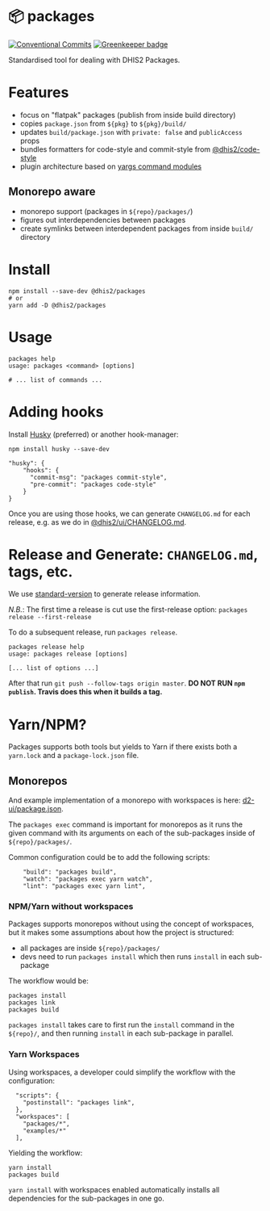 # 📦 packages
[![Conventional Commits](https://img.shields.io/badge/Conventional%20Commits-1.0.0-yellow.svg)](https://conventionalcommits.org) [![Greenkeeper badge](https://badges.greenkeeper.io/dhis2/cli-packages.svg)](https://greenkeeper.io/)

Standardised tool for dealing with DHIS2 Packages.

# Features
- focus on "flatpak" packages (publish from inside build directory)
- copies `package.json` from `${pkg}` to `${pkg}/build/`
- updates `build/package.json` with `private: false` and `publicAccess` props
- bundles formatters for code-style and commit-style from [@dhis2/code-style](https://github.com/dhis2/code-style)
- plugin architecture based on [yargs command modules](https://github.com/yargs/yargs/blob/master/docs/advanced.md#providing-a-command-module)

## Monorepo aware
- monorepo support (packages in `${repo}/packages/`)
- figures out interdependencies between packages
- create symlinks between interdependent packages from inside `build/` directory

# Install

```
npm install --save-dev @dhis2/packages
# or
yarn add -D @dhis2/packages
```

# Usage

```
packages help
usage: packages <command> [options]

# ... list of commands ...
```

# Adding hooks

Install [Husky](https://github.com/typicode/husky) (preferred) or another hook-manager:

```
npm install husky --save-dev
```

```
"husky": {
    "hooks": {
      "commit-msg": "packages commit-style",
      "pre-commit": "packages code-style"
    }
}
```

Once you are using those hooks, we can generate `CHANGELOG.md` for each release, e.g. as we do in [@dhis2/ui/CHANGELOG.md](https://github.com/dhis2/ui/blob/master/CHANGELOG.md).

# Release and Generate: `CHANGELOG.md`, tags, etc.

We use [standard-version](https://github.com/conventional-changelog/standard-version) to generate release information.

*N.B.*: The first time a release is cut use the first-release option: `packages release --first-release`

To do a subsequent release, run `packages release`.

```
packages release help
usage: packages release [options]                 

[... list of options ...]
```

After that run `git push --follow-tags origin master`. **DO NOT RUN `npm publish`. Travis does this when it builds a tag.**

# Yarn/NPM?

Packages supports both tools but yields to Yarn if there exists both a `yarn.lock` and a `package-lock.json` file.

## Monorepos

And example implementation of a monorepo with workspaces is here: [d2-ui/package.json](https://github.com/dhis2/d2-ui/blob/master/package.json).

The `packages exec` command is important for monorepos as it runs the given command with its arguments on each of the sub-packages inside of `${repo}/packages/`.

Common configuration could be to add the following scripts:

```
    "build": "packages build",
    "watch": "packages exec yarn watch",
    "lint": "packages exec yarn lint",
```

### NPM/Yarn without workspaces

Packages supports monorepos without using the concept of workspaces, but it makes some assumptions about how the project is structured:

- all packages are inside `${repo}/packages/`
- devs need to run `packages install` which then runs `install` in each sub-package

The workflow would be:

```
packages install
packages link
packages build
```

`packages install` takes care to first run the `install` command in the `${repo}/`, and then running `install` in each sub-package in parallel. 

### Yarn Workspaces

Using workspaces, a developer could simplify the workflow with the configuration:

```
  "scripts": {
    "postinstall": "packages link",
  },
  "workspaces": [
    "packages/*",
    "examples/*"
  ],
```

Yielding the workflow:

```
yarn install
packages build
```

`yarn install` with workspaces enabled automatically installs all dependencies for the sub-packages in one go.
